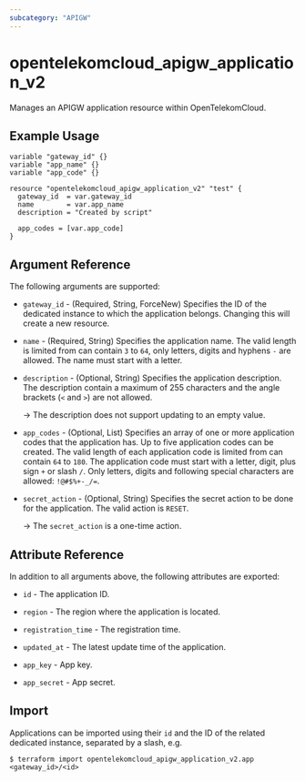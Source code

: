 ```yaml
---
subcategory: "APIGW"
---
```


# opentelekomcloud_apigw_application_v2

Manages an APIGW application resource within OpenTelekomCloud.

## Example Usage

```hcl
variable "gateway_id" {}
variable "app_name" {}
variable "app_code" {}

resource "opentelekomcloud_apigw_application_v2" "test" {
  gateway_id  = var.gateway_id
  name        = var.app_name
  description = "Created by script"

  app_codes = [var.app_code]
}
```

## Argument Reference

The following arguments are supported:

* `gateway_id` - (Required, String, ForceNew) Specifies the ID of the dedicated instance to which the application
  belongs.
  Changing this will create a new resource.

* `name` - (Required, String) Specifies the application name.
  The valid length is limited from can contain `3` to `64`, only letters, digits and hyphens `-` are allowed.
  The name must start with a letter.

* `description` - (Optional, String) Specifies the application description.
  The description contain a maximum of 255 characters and the angle brackets (`<` and `>`) are not allowed.

  -> The description does not support updating to an empty value.

* `app_codes` - (Optional, List) Specifies an array of one or more application codes that the application has.
  Up to five application codes can be created.
  The valid length of each application code is limited from can contain `64` to `180`.
  The application code must start with a letter, digit, plus sign `+` or slash `/`.
  Only letters, digits and following special characters are allowed: `!@#$%+-_/=`.

* `secret_action` - (Optional, String) Specifies the secret action to be done for the application.
  The valid action is `RESET`.

  -> The `secret_action` is a one-time action.

## Attribute Reference

In addition to all arguments above, the following attributes are exported:

* `id` - The application ID.

* `region` - The region where the application is located.

* `registration_time` - The registration time.

* `updated_at` - The latest update time of the application.

* `app_key` - App key.

* `app_secret` - App secret.

## Import

Applications can be imported using their `id` and the ID of the related dedicated instance, separated by a slash, e.g.

```shell
$ terraform import opentelekomcloud_apigw_application_v2.app <gateway_id>/<id>
```
